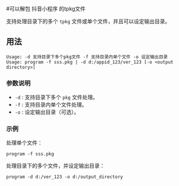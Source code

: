 #可以解包 抖音小程序 的tpkg文件

支持处理目录下的多个 `tpkg` 文件或单个文件，并且可以设定输出目录。

## 用法

```
Usage: -d 支持目录下多个pkg文件 -f 支持目录内单个文件 -o 设定输出目录
Usage: program -f sss.pkg | -d d:/appid_123/ver_123 [-o <output directory>]
```

### 参数说明

- `-d` : 支持目录下多个 `pkg` 文件处理。
- `-f` : 支持目录内单个文件处理。
- `-o` : 设定输出目录（可选）。

### 示例

处理单个文件：

```
program -f sss.pkg
```

处理目录下的多个文件，并设定输出目录：

```
program -d d:/ver_123 -o d:/output_directory
```

